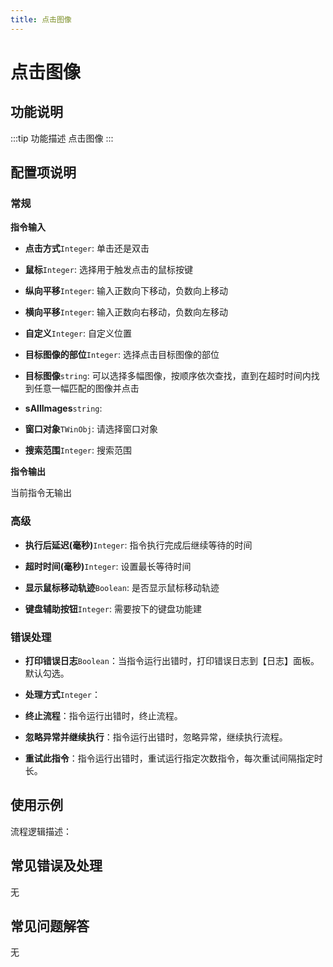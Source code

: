 ```yaml
---
title: 点击图像
---
```


# 点击图像

## 功能说明

:::tip 功能描述
点击图像
:::

## 配置项说明

### 常规

**指令输入**

- **点击方式**`Integer`: 单击还是双击

- **鼠标**`Integer`: 选择用于触发点击的鼠标按键

- **纵向平移**`Integer`: 输入正数向下移动，负数向上移动

- **横向平移**`Integer`: 输入正数向右移动，负数向左移动

- **自定义**`Integer`: 自定义位置

- **目标图像的部位**`Integer`: 选择点击目标图像的部位

- **目标图像**`string`: 可以选择多幅图像，按顺序依次查找，直到在超时时间内找到任意一幅匹配的图像并点击

- **sAllImages**`string`: 

- **窗口对象**`TWinObj`: 请选择窗口对象

- **搜索范围**`Integer`: 搜索范围


**指令输出**

当前指令无输出

### 高级

- **执行后延迟(毫秒)**`Integer`: 指令执行完成后继续等待的时间

- **超时时间(毫秒)**`Integer`: 设置最长等待时间

- **显示鼠标移动轨迹**`Boolean`: 是否显示鼠标移动轨迹

- **键盘辅助按钮**`Integer`: 需要按下的键盘功能建

### 错误处理

- **打印错误日志**`Boolean`：当指令运行出错时，打印错误日志到【日志】面板。默认勾选。

- **处理方式**`Integer`：

 - **终止流程**：指令运行出错时，终止流程。

 - **忽略异常并继续执行**：指令运行出错时，忽略异常，继续执行流程。

 - **重试此指令**：指令运行出错时，重试运行指定次数指令，每次重试间隔指定时长。

## 使用示例

流程逻辑描述：

## 常见错误及处理

无

## 常见问题解答

无

